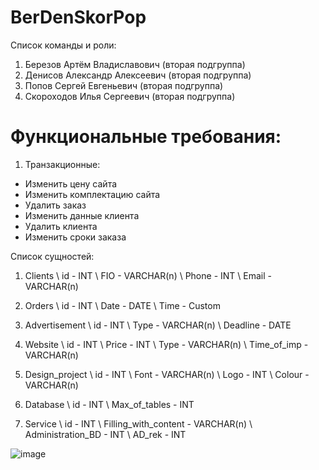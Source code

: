# BerDenSkorPop
Список команды и роли:
1. Березов Артём Владиславович (вторая подгруппа)
2. Денисов Александр Алексеевич (вторая подгруппа)
3. Попов Сергей Евгеньевич (вторая подгруппа)
4. Скороходов Илья Сергеевич (вторая подгруппа)
 
# Функциональные требования:
1.	Транзакционные:
* Изменить цену сайта
* Изменить комплектацию сайта
* Удалить заказ
* Изменить данные клиента
* Удалить клиента
* Изменить сроки заказа

 Список сущностей:

1. Clients
\ id - INT
\ FIO - VARCHAR(n)
\ Phone - INT
\ Email - VARCHAR(n)

2. Orders
\ id - INT
\ Date - DATE
\ Time - Custom

3. Advertisement
\ id - INT
\ Type - VARCHAR(n)
\ Deadline - DATE

4. Website
\ id - INT
\ Price - INT
\ Type - VARCHAR(n)
\ Time_of_imp - VARCHAR(n)

5. Design_project
\ id - INT
\ Font - VARCHAR(n)
\ Logo - INT
\ Colour - VARCHAR(n)

6. Database
\ id - INT
\ Max_of_tables - INT

7. Service
\ id - INT
\ Filling_with_content - VARCHAR(n)
\ Administration_BD - INT
\ AD_rek - INT

![image](https://user-images.githubusercontent.com/64580259/109867128-31007c80-7c77-11eb-9243-56e5d5f52dc2.png)


